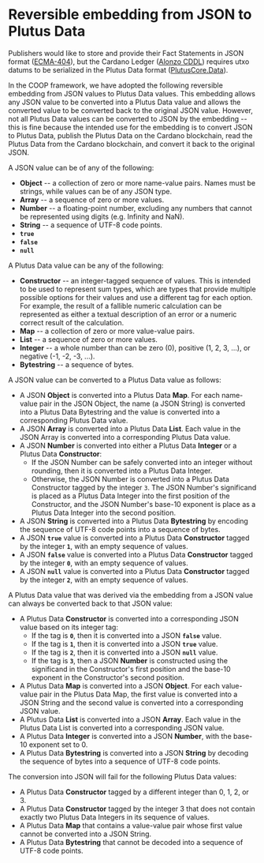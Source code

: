 # Reversible embedding from JSON to Plutus Data

Publishers would like to store and provide their Fact Statements in JSON format
([ECMA-404](https://www.ecma-international.org/publications-and-standards/standards/ecma-404/)),
but the Cardano Ledger ([Alonzo
CDDL](https://github.com/input-output-hk/cardano-ledger/blob/master/eras/alonzo/test-suite/cddl-files/alonzo.cddl))
requires utxo datums to be serialized in the Plutus Data format
([PlutusCore.Data](https://github.com/input-output-hk/plutus/blob/master/plutus-core/plutus-core/src/PlutusCore/Data.hs)).

In the COOP framework, we have adopted the following reversible embedding from
JSON values to Plutus Data values. This embedding allows any JSON value to be
converted into a Plutus Data value and allows the converted value to be
converted back to the original JSON value. However, not all Plutus Data values
can be converted to JSON by the embedding -- this is fine because the intended
use for the embedding is to convert JSON to Plutus Data, publish the Plutus Data
on the Cardano blockchain, read the Plutus Data from the Cardano blockchain, and
convert it back to the original JSON.

A JSON value can be of any of the following:

- **Object** -- a collection of zero or more name-value pairs. Names must be
  strings, while values can be of any JSON type.
- **Array** -- a sequence of zero or more values.
- **Number** -- a floating-point number, excluding any numbers that cannot be
  represented using digits (e.g. Infinity and NaN).
- **String** -- a sequence of UTF-8 code points.
- **`true`**
- **`false`**
- **`null`**

A Plutus Data value can be any of the following:

- **Constructor** -- an integer-tagged sequence of values. This is intended to
  be used to represent sum types, which are types that provide multiple possible
  options for their values and use a different tag for each option. For example,
  the result of a fallible numeric calculation can be represented as either a
  textual description of an error or a numeric correct result of the
  calculation.
- **Map** -- a collection of zero or more value-value pairs.
- **List** -- a sequence of zero or more values.
- **Integer** -- a whole number than can be zero (0), positive (1, 2, 3, ...),
  or negative (-1, -2, -3, ...).
- **Bytestring** -- a sequence of bytes.

A JSON value can be converted to a Plutus Data value as follows:

- A JSON **Object** is converted into a Plutus Data **Map**. For each name-value
  pair in the JSON Object, the name (a JSON String) is converted into a Plutus
  Data Bytestring and the value is converted into a corresponding Plutus Data
  value.
- A JSON **Array** is converted into a Plutus Data **List**. Each value in the
  JSON Array is converted into a corresponding Plutus Data value.
- A JSON **Number** is converted into either a Plutus Data **Integer** or a
  Plutus Data **Constructor**:
  - If the JSON Number can be safely converted into an integer without rounding,
    then it is converted into a Plutus Data Integer.
  - Otherwise, the JSON Number is converted into a Plutus Data Constructor
    tagged by the integer `3`. The JSON Number's significand is placed as a
    Plutus Data Integer into the first position of the Constructor, and the JSON
    Number's base-10 exponent is place as a Plutus Data Integer into the second
    position.
- A JSON **String** is converted into a Plutus Data **Bytestring** by encoding
  the sequence of UTF-8 code points into a sequence of bytes.
- A JSON **`true`** value is converted into a Plutus Data **Constructor** tagged
  by the integer **`1`**, with an empty sequence of values.
- A JSON **`false`** value is converted into a Plutus Data **Constructor**
  tagged by the integer **`0`**, with an empty sequence of values.
- A JSON **`null`** value is converted into a Plutus Data **Constructor** tagged
  by the integer **`2`**, with an empty sequence of values.

A Plutus Data value that was derived via the embedding from a JSON value can
always be converted back to that JSON value:

- A Plutus Data **Constructor** is converted into a corresponding JSON value
  based on its integer tag:
  - If the tag is **`0`**, then it is converted into a JSON **`false`** value.
  - If the tag is **`1`**, then it is converted into a JSON **`true`** value.
  - If the tag is **`2`**, then it is converted into a JSON **`null`** value.
  - If the tag is **`3`**, then a JSON **Number** is constructed using the
    significand in the Constructor's first position and the base-10 exponent in
    the Constructor's second position.
- A Plutus Data **Map** is converted into a JSON **Object**. For each
  value-value pair in the Plutus Data Map, the first value is converted into a
  JSON String and the second value is converted into a corresponding JSON value.
- A Plutus Data **List** is converted into a JSON **Array**. Each value in the
  Plutus Data List is converted into a corresponding JSON value.
- A Plutus Data **Integer** is converted into a JSON **Number**, with the
  base-10 exponent set to 0.
- A Plutus Data **Bytestring** is converted into a JSON **String** by decoding
  the sequence of bytes into a sequence of UTF-8 code points.

The conversion into JSON will fail for the following Plutus Data values:

- A Plutus Data **Constructor** tagged by a different integer than 0, 1, 2, or
  3.
- A Plutus Data **Constructor** tagged by the integer 3 that does not contain
  exactly two Plutus Data Integers in its sequence of values.
- A Plutus Data **Map** that contains a value-value pair whose first value
  cannot be converted into a JSON String.
- A Plutus Data **Bytestring** that cannot be decoded into a sequence of UTF-8
  code points.
